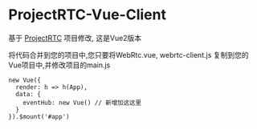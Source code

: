 # ProjectRTC-Vue-Client

基于 [ProjectRTC](https://github.com/pchab/ProjectRTC) 项目修改, 这是Vue2版本

将代码合并到您的项目中,您只要将WebRtc.vue, webrtc-client.js 复制到您的Vue项目中,并修改项目的main.js

```
new Vue({
  render: h => h(App),
  data: {
    eventHub: new Vue() // 新增加这这里
  }
}).$mount('#app')
```

